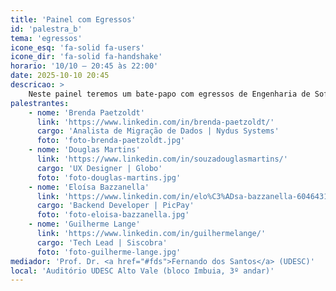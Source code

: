 ```yaml
---
title: 'Painel com Egressos'
id: 'palestra_b'
tema: 'egressos'
icone_esq: 'fa-solid fa-users'
icone_dir: 'fa-solid fa-handshake'
horario: '10/10 – 20:45 às 22:00'
date: 2025-10-10 20:45
descricao: >
    Neste painel teremos um bate-papo com egressos de Engenharia de Software da UDESC sobre a carreira, oportunidades, dificuldades, e dicas para os atuais alunos.
palestrantes:
    - nome: 'Brenda Paetzoldt'
      link: 'https://www.linkedin.com/in/brenda-paetzoldt/'
      cargo: 'Analista de Migração de Dados | Nydus Systems'
      foto: 'foto-brenda-paetzoldt.jpg'
    - nome: 'Douglas Martins'
      link: 'https://www.linkedin.com/in/souzadouglasmartins/'
      cargo: 'UX Designer | Globo'
      foto: 'foto-douglas-martins.jpg'
    - nome: 'Eloísa Bazzanella'
      link: 'https://www.linkedin.com/in/elo%C3%ADsa-bazzanella-60464317b/'
      cargo: 'Backend Developer | PicPay'
      foto: 'foto-eloisa-bazzanella.jpg'
    - nome: 'Guilherme Lange'
      link: 'https://www.linkedin.com/in/guilhermelange/'
      cargo: 'Tech Lead | Siscobra'
      foto: 'foto-guilherme-lange.jpg'
mediador: 'Prof. Dr. <a href="#fds">Fernando dos Santos</a> (UDESC)'
local: 'Auditório UDESC Alto Vale (bloco Imbuia, 3º andar)'
---
```

